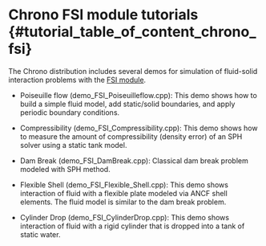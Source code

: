 Chrono FSI module tutorials {#tutorial_table_of_content_chrono_fsi}
===========================

The Chrono distribution includes several demos for simulation of fluid-solid interaction problems with the [FSI module](group__fsi.html).

- Poiseuille flow (demo_FSI_Poiseuilleflow.cpp): This demo shows how to build a simple fluid model, add static/solid boundaries, and apply periodic boundary conditions.

- Compressibility (demo_FSI_Compressibility.cpp): This demo shows how to measure the amount of compressibility (density error) of an SPH solver using a static tank model.

- Dam Break (demo_FSI_DamBreak.cpp): Classical dam break problem modeled with SPH method.

- Flexible Shell (demo_FSI_Flexible_Shell.cpp): This demo shows interaction of fluid with a flexible plate modeled via ANCF shell elements. The fluid model is similar to the dam break problem.

- Cylinder Drop (demo_FSI_CylinderDrop.cpp): This demo shows interaction of fluid with a rigid cylinder that is dropped into a tank of static water.
